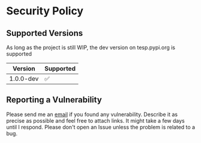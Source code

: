 # Security Policy

## Supported Versions

As long as the project is still WIP, the dev version on tesp.pypi.org is supported

| Version     | Supported          |
| ----------- | ------------------ |
| 1.0.0-dev   | :white_check_mark: |

## Reporting a Vulnerability

Please send me an [email](mailto:info@loens2.com) if you found any vulnerability.
Describe it as precise as possible and feel free to attach links.
It might take a few days until I respond. Please don't open an Issue unless the problem is related to a bug.
